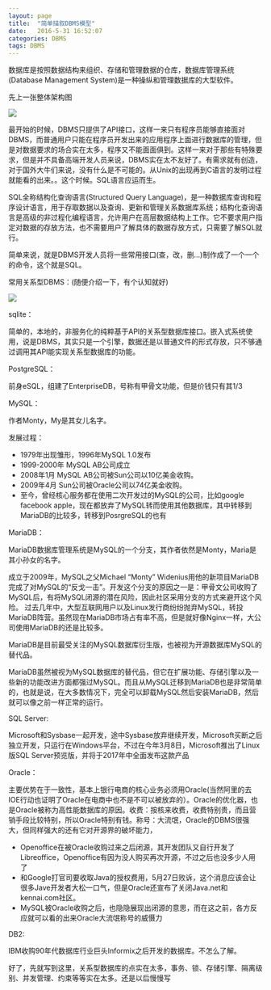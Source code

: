 ```yaml
---
layout: page
title:  "简单描叙DBMS模型"
date:   2016-5-31 16:52:07
categories: DBMS
tags: DBMS
---
```


数据库是按照数据结构来组织、存储和管理数据的仓库，数据库管理系统(Database Management System)是一种操纵和管理数据库的大型软件。

先上一张整体架构图

![][image-1]

最开始的时候，DBMS只提供了API接口，这样一来只有程序员能够直接面对DBMS，而普通用户只能在程序员开发出来的应用程序上面进行数据库的管理，但是对数据要求的场合实在太多，程序又不能面面俱到。这样一来对于那些有特殊要求，但是并不具备高端开发人员来说，DBMS实在太不友好了。有需求就有创造，对于国外大牛们来说，没有什么是不可能的。从Unix的出现再到C语言的发明过程就能看的出来。。这个时候。SQL语言应运而生。

SQL全称结构化查询语言(Structured Query Language)，是一种数据库查询和程序设计语言，用于存取数据以及查询、更新和管理关系数据库系统；结构化查询语言是高级的非过程化编程语言，允许用户在高层数据结构上工作。它不要求用户指定对数据的存放方法，也不需要用户了解具体的数据存放方式，只需要了解SQL就行。

简单来说，就是DBMS开发人员将一些常用接口(查，改，删...)制作成了一个一个的命令，这个就是SQL。



常用关系型DBMS：(随便介绍一下，有个认知就好)

![][image-2]

sqlite：

简单的，本地的，非服务化的纯粹基于API的关系型数据库接口。嵌入式系统使用，说是DBMS，其实只是一个引擎，数据还是以普通文件的形式存放，只不够通过调用其API能实现关系型数据库的功能。

PostgreSQL：

前身eSQL，组建了EnterpriseDB，号称有甲骨文功能，但是价钱只有其1/3

MySQL：

作者Monty，My是其女儿名字。

发展过程：

- 1979年出现雏形，1996年MySQL 1.0发布
- 1999-2000年 MySQL AB公司成立
- 2008年1月 MySQL AB公司被Sun公司以10亿美金收购。
- 2009年4月 Sun公司被Oracle公司以74亿美金收购。
- 至今，曾经核心服务都在使用二次开发过的MySQL的公司，比如google facebook apple，现在都放弃了MySQL转而使用其他数据库，其中转移到MariaDB的比较多，转移到PosrgreSQL的也有

MariaDB：

MariaDB数据库管理系统是MySQL的一个分支，其作者依然是Monty，Maria是其小孙女的名字。

成立于2009年，MySQL之父Michael “Monty” Widenius用他的新项目MariaDB完成了对MySQL的“反戈一击”。开发这个分支的原因之一是：甲骨文公司收购了MySQL后，有将MySQL闭源的潜在风险，因此社区采用分支的方式来避开这个风险。 过去几年中，大型互联网用户以及Linux发行商纷纷抛弃MySQL，转投MariaDB阵营。虽然现在MariaDB市场占有率不高，但是就好像Nginx一样，大公司使用MariaDB的还是比较多。

MariaDB是目前最受关注的MySQL数据库衍生版，也被视为开源数据库MySQL的替代品。

MariaDB虽然被视为MySQL数据库的替代品，但它在扩展功能、存储引擎以及一些新的功能改进方面都强过MySQL。而且从MySQL迁移到MariaDB也是非常简单的，也就是说，在大多数情况下，完全可以卸载MySQL然后安装MariaDB，然后就可以像之前一样正常的运行。

SQL Server:

Microsoft和Sysbase一起开发，途中Sysbase放弃继续开发，Microsoft买断之后独立开发，只运行在Windows平台，不过在今年3月8日，Microsoft推出了Linux版SQL Server预览版，并将于2017年中全面发布这款产品

Oracle：

主要优势在于一致性，基本上银行电商的核心业务必须用Oracle(当然阿里的去IOE行动也证明了Oracle在电商中也不是不可以被放弃的）。Oracle的优化器，也是Oracle被称为高性能数据库的原因。收费：按核来收费，收费特别贵，而且营销手段比较特别，所以Oracle特别有钱。称号：大流氓，Oracle的DBMS很强大，但同样强大的还有它对开源界的破坏能力，

- Openoffice在被Oracle收购过来之后闭源，其开发团队又自行开发了Libreoffice，Openoffice有因为没人购买再次开源，不过之后也没多少人用了
- 和Google打官司要收取Java的授权费用，5月27日败诉，这个消息应该会让很多Jave开发者大松一口气，但是Oracle还宣布了关闭Java.net和kennai.com社区。
- MySQL被Oracle收购之后，也隐隐展现出闭源的意思，而在这之前，各方反应就可以看的出来Oracle大流氓称号的威慑力

DB2:

IBM收购90年代数据库行业巨头Informix之后开发的数据库。不怎么了解。

好了，先就写到这里，关系型数据库的点实在太多，事务、锁、存储引擎、隔离级别、并发管理、约束等等实在太多。还是以后慢慢写




[image-1]:	https://github.com/chenyanshan/images/blob/master/linux/server/DBMS.jpg?raw=true
[image-2]:	https://github.com/chenyanshan/images/blob/master/linux/server/SMBD%E5%B8%82%E5%9C%BA%E5%8D%A0%E6%9C%89%E7%8E%87.jpg?raw=true
